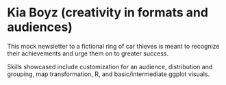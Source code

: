 # Kia Boyz (creativity in formats and audiences)
This mock newsletter to a fictional ring of car thieves is meant to recognize their achievements and urge them on to greater success.

Skills showcased include customization for an audience, distribution and grouping, map transformation, R, and basic/intermediate ggplot visuals.
